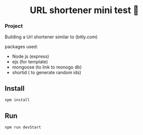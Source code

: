<h1 align="center">URL shortener mini test 👋 </h1>

### Project

Building a Url shortener similar to (bitly.com)

packages used:

- Node js (express)
- ejs (for template)
- mongoose (to link to monogo db)
- shortid ( to generate random ids)

## Install

```sh
npm install
```

## Run

```sh
npm run devStart
```


